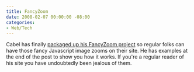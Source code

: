 ```yaml
---
title: FancyZoom
date: 2008-02-07 00:00:00 -08:00
categories:
- Web/Tech
---
```


<p>Cabel has finally <a href="http://www.cabel.name/2008/02/fancyzoom-10.html">packaged up his FancyZoom project</a> so regular folks can have those fancy Javascript image zooms on their site. He has examples at the end  of the post to show you how it works. If you're a regular reader of his site you have undoubtedly been jealous of them.</p>

